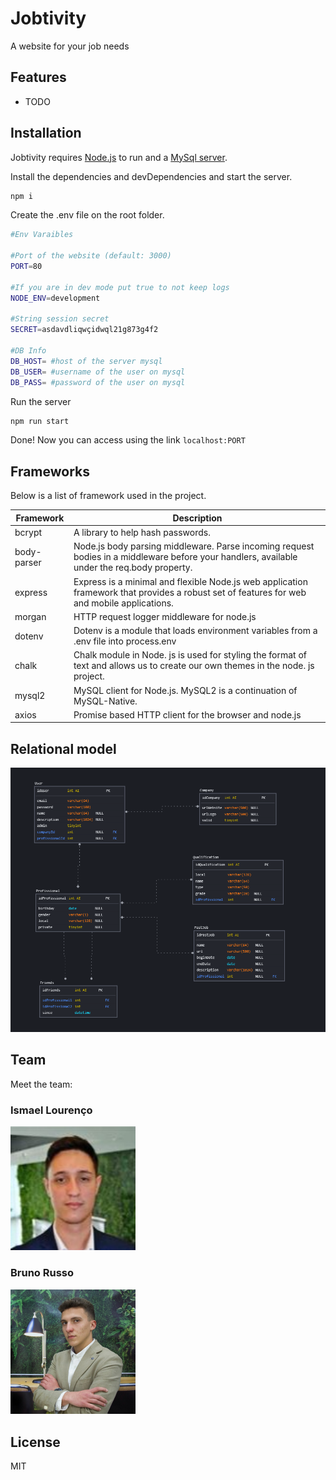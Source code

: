 # Jobtivity

A website for your job needs

## Features

- TODO

## Installation

Jobtivity requires [Node.js](https://nodejs.org/) to run and a [MySql server](https://dev.mysql.com/downloads/mysql/).

Install the dependencies and devDependencies and start the server.

```sh
npm i
```

Create the .env file on the root folder.
```sh
#Env Varaibles

#Port of the website (default: 3000)
PORT=80

#If you are in dev mode put true to not keep logs
NODE_ENV=development

#String session secret
SECRET=asdavdliqwçidwql21g873g4f2

#DB Info
DB_HOST= #host of the server mysql
DB_USER= #username of the user on mysql
DB_PASS= #password of the user on mysql
```

Run the server

```sh
npm run start
```

Done! Now you can access using the link `localhost:PORT`
 
## Frameworks

Below is a list of framework used in the project.

| Framework | Description |
| ------ | ------ |
| bcrypt | A library to help hash passwords. |
| body-parser | Node.js body parsing middleware. Parse incoming request bodies in a middleware before your handlers, available under the req.body property. |
| express | Express is a minimal and flexible Node.js web application framework that provides a robust set of features for web and mobile applications. |
| morgan | HTTP request logger middleware for node.js |
| dotenv | Dotenv is a module that loads environment variables from a .env file into process.env |
| chalk | Chalk module in Node. js is used for styling the format of text and allows us to create our own themes in the node. js project. |
| mysql2 | MySQL client for Node.js. MySQL2 is a continuation of MySQL-Native. |
| axios | Promise based HTTP client for the browser and node.js |

## Relational model

![Relational model](/docs/db.png "Relational model")

## Team

Meet the team:

### Ismael Lourenço

<img src="./docs/ismael.png" alt="russo" width="200"/>

### Bruno Russo

<img src="./docs/russo.png" alt="russo" width="200"/>

## License

MIT